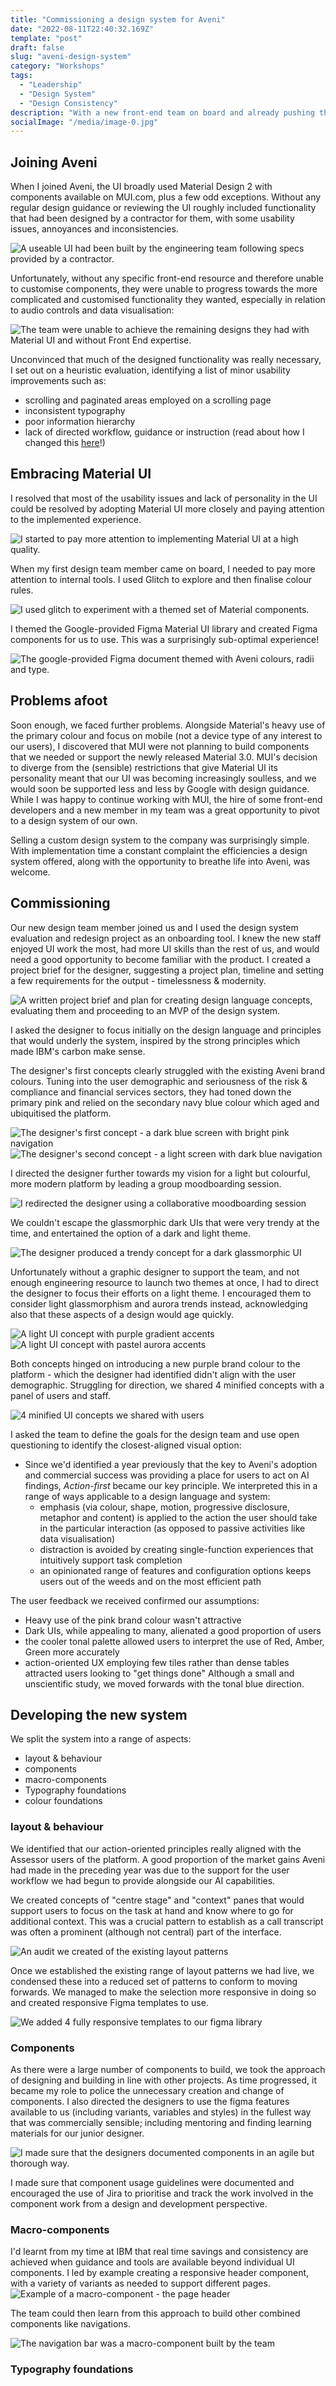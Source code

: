 ```yaml
---
title: "Commissioning a design system for Aveni"
date: "2022-08-11T22:40:32.169Z"
template: "post"
draft: false
slug: "aveni-design-system"
category: "Workshops"
tags:
  - "Leadership"
  - "Design System"
  - "Design Consistency"
description: "With a new front-end team on board and already pushing the limits of the Material UI system we were using, I raised support to build a design system of our own. I nurtured a new designer on the team to develop a suitable concept for the new design language and structure the work to build out the full system."
socialImage: "/media/image-0.jpg"
---
```


## Joining Aveni

When I joined Aveni, the UI broadly used Material Design 2 with components available on MUI.com, plus a few odd exceptions. Without any regular design guidance or reviewing the UI roughly included functionality that had been designed by a contractor for them, with some usability issues, annoyances and inconsistencies. 

![A useable UI had been built by the engineering team following specs provided by a contractor.](/media/ds-calldetailspreredesign.png)

Unfortunately, without any specific front-end resource and therefore unable to customise components, they were unable to progress towards the more complicated and customised functionality they wanted, especially in relation to audio controls and data visualisation:

![The team were unable to achieve the remaining designs they had with Material UI and without Front End expertise.](/media/ds-contractordesigns.png)

Unconvinced that much of the designed functionality was really necessary, I set out on a heuristic evaluation, identifying a list of minor usability improvements such as:
- scrolling and paginated areas employed on a scrolling page
- inconsistent typography
- poor information hierarchy
- lack of directed workflow, guidance or instruction (read about how I changed this [here](/posts/aveni-vision)!)

## Embracing Material UI
I resolved that most of the usability issues and lack of personality in the UI could be resolved by adopting Material UI more closely and paying attention to the implemented experience. 

![I started to pay more attention to implementing Material UI at a high quality.](/media/ds-bettermaterialwork.png)

When my first design team member came on board, I needed to pay more attention to internal tools. I used Glitch to explore and then finalise colour rules.

![I used glitch to experiment with a themed set of Material components.](/media/ds-glitch.png)

I themed the Google-provided Figma Material UI library and created Figma components for us to use. This was a surprisingly sub-optimal experience!

![The google-provided Figma document themed with Aveni colours, radii and type.](/media/ds-muifigma.png)

## Problems afoot
Soon enough, we faced further problems. Alongside Material's heavy use of the primary colour and focus on mobile (not a device type of any interest to our users), I discovered that MUI were not planning to build components that we needed or support the newly released Material 3.0. MUI's decision to diverge from the (sensible) restrictions that give Material UI its personality meant that our UI was becoming increasingly soulless, and we would soon be supported less and less by Google with design guidance.
While I was happy to continue working with MUI, the hire of some front-end developers and a new member in my team was a great opportunity to pivot to a design system of our own.

Selling a custom design system to the company was surprisingly simple. With implementation time a constant complaint the efficiencies a design system offered, along with the opportunity to breathe life into Aveni, was welcome.

## Commissioning
Our new design team member joined us and I used the design system evaluation and redesign project as an onboarding tool. I knew the new staff enjoyed UI work the most, had more UI skills than the rest of us, and would need a good opportunity to become familiar with the product. 
I created a project brief for the designer, suggesting a project plan, timeline and setting a few requirements for the output - timelessness & modernity.

![A written project brief and plan for creating design language concepts, evaluating them and proceeding to an MVP of the design system.](/media/ds-muifigma.png)

I asked the designer to focus initially on the design language and principles that would underly the system, inspired by the strong principles which made IBM's carbon make sense. 

The designer's first concepts clearly struggled with the existing Aveni brand colours. Tuning into the user demographic and seriousness of the risk & compliance and financial services sectors, they had toned down the primary pink and relied on the secondary navy blue colour which aged and ubiquitised the platform.

![The designer's first concept - a dark blue screen with bright pink navigation](/media/ds-concept1.png)
![The designer's second concept - a light screen with dark blue navigation](/media/ds-concept2.png)

I directed the designer further towards my vision for a light but colourful, more modern platform by leading a group moodboarding session. 

![I redirected the designer using a collaborative moodboarding session](/media/ds-moodboard.png)

We couldn't escape the glassmorphic dark UIs that were very trendy at the time, and entertained the option of a dark and light theme. 

![The designer produced a trendy concept for a dark glassmorphic UI](/media/ds-darkconcept.png)

Unfortunately without a graphic designer to support the team, and not enough engineering resource to launch two themes at once, I had to direct the designer to focus their efforts on a light theme. I encouraged them to consider light glassmorphism and aurora trends instead, acknowledging also that these aspects of a design would age quickly.

![A light UI concept with purple gradient accents](/media/ds-gradientconcept.png)
![A light UI concept with pastel aurora accents](/media/ds-auroraconcept.png)

Both concepts hinged on introducing a new purple brand colour to the platform - which the designer had identified didn't align with the user demographic. Struggling for direction, we shared 4 minified concepts with a panel of users and staff. 

![4 minified UI concepts we shared with users](/media/ds-4UIconcepts.png)

I asked the team to define the goals for the design team and use open questioning to identify the closest-aligned visual option:

- Since we'd identified a year previously that the key to Aveni's adoption and commercial success was providing a place for users to act on AI findings, *Action-first* became our key principle. We interpreted this in a range of ways applicable to a design language and system:
  - emphasis (via colour, shape, motion, progressive disclosure, metaphor and content) is applied to the action the user should take in the particular interaction (as opposed to passive activities like data visualisation)
  - distraction is avoided by creating single-function experiences that intuitively support task completion
  - an opinionated range of features and configuration options keeps users out of the weeds and on the most efficient path

The user feedback we received confirmed our assumptions:
- Heavy use of the pink brand colour wasn't attractive
- Dark UIs, while appealing to many, alienated a good proportion of users
- the cooler tonal palette allowed users to interpret the use of Red, Amber, Green more accurately
- action-oriented UX employing few tiles rather than dense tables attracted users looking to "get things done"
Although a small and unscientific study, we moved forwards with the tonal blue direction.

## Developing the new system

We split the system into a range of aspects:
- layout & behaviour
- components
- macro-components
- Typography foundations
- colour foundations

### layout & behaviour

We identified that our action-oriented principles really aligned with the Assessor users of the platform. A good proportion of the market gains Aveni had made in the preceding year was due to the support for the user workflow we had begun to provide alongside our AI capabilities. 

We created concepts of "centre stage" and "context" panes that would support users to focus on the task at hand and know where to go for additional context. This was a crucial pattern to establish as a call transcript was often a prominent (although not central) part of the interface.

![An audit we created of the existing layout patterns](/media/ds-layouts1.png)

Once we established the existing range of layout patterns we had live, we condensed these into a reduced set of patterns to conform to moving forwards. We managed to make the selection more responsive in doing so and created responsive Figma templates to use. 

![We added 4 fully responsive templates to our figma library](/media/ds-layout2.png)

### Components

As there were a large number of components to build, we took the approach of designing and building in line with other projects. As time progressed, it became my role to police the unnecessary creation and change of components. I also directed the designers to use the figma features available to us (including variants, variables and styles) in the fullest way that was commercially sensible; including mentoring and finding learning materials for our junior designer.

![I made sure that the designers documented components in an agile but thorough way.](/media/ds-components1.png)

I made sure that component usage guidelines were documented and encouraged the use of Jira to prioritise and track the work involved in the component work from a design and development perspective. 

### Macro-components

I'd learnt from my time at IBM that real time savings and consistency are achieved when guidance and tools are available beyond individual UI components. 
I led by example creating a responsive header component, with a variety of variants as needed to support different pages. 
![Example of a macro-component - the page header](/media/ds-macrocomponents1.png)

The team could then learn from this approach to build other combined components like navigations.

![The navigation bar was a macro-component built by the team](/media/ds-macrocomponents2.png)

### Typography foundations

